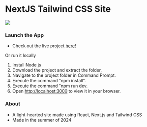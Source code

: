 # NextJS Tailwind CSS Site

<img src="Promo.gif"/>

### Launch the App

- Check out the live project [here!](https://krishhfi.github.io/NextJS-Tailwind-CSS-Site/)

Or run it locally

1) Install Node.js
2) Download the project and extract the folder.
3) Navigate to the project folder in Command Prompt.
4) Execute the command "npm install".
5) Execute the command "npm run dev.
6) Open [http://localhost:3000](http://localhost:3000) to view it in your browser.

### About

- A light-hearted site made using React, Next.js and Tailwind CSS
- Made in the summer of 2024
